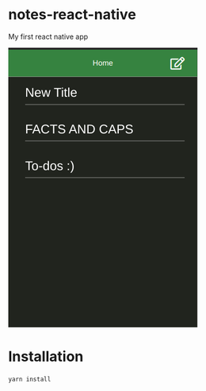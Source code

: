 # notes-react-native
My first react native app

![Main](/images/main.png)



# Installation 

`yarn install`



